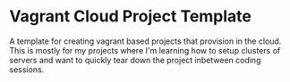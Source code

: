 # Vagrant Cloud Project Template

A template for creating vagrant based projects that provision in the cloud. This is 
mostly for my projects where I'm learning how to setup clusters of servers and want
to quickly tear down the project inbetween coding sessions.

